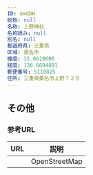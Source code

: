 ```yaml
---
ID: omdDH
総称: null
名称: 上野神社
名称読み: null
別名: null
都道府県: 三重県
区域: 桑名市
緯度: 35.0610606
経度: 136.6694891
郵便番号: 5110825
住所: 三重県桑名市上野７２９
---
```


## その他

### 参考URL

| URL | 説明          |
| --- | ------------- |
|     | OpenStreetMap |
